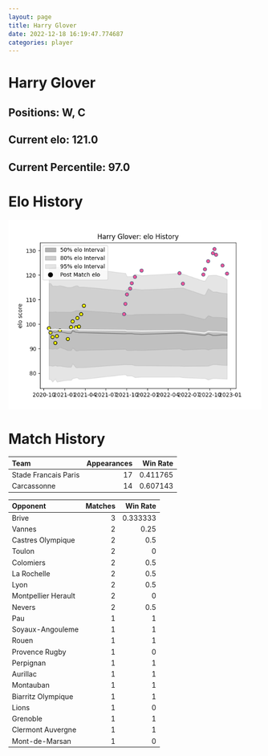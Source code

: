 ```yaml
---  
layout: page  
title: Harry Glover  
date: 2022-12-18 16:19:47.774687  
categories: player  
---
```

# Harry Glover

## Positions: W, C

## Current elo: 121.0

## Current Percentile: 97.0

# Elo History


![elo history](history_HarryGlover.png)
# Match History


| Team                 |   Appearances |   Win Rate |
|:---------------------|--------------:|-----------:|
| Stade Francais Paris |            17 |   0.411765 |
| Carcassonne          |            14 |   0.607143 |

| Opponent            |   Matches |   Win Rate |
|:--------------------|----------:|-----------:|
| Brive               |         3 |   0.333333 |
| Vannes              |         2 |   0.25     |
| Castres Olympique   |         2 |   0.5      |
| Toulon              |         2 |   0        |
| Colomiers           |         2 |   0.5      |
| La Rochelle         |         2 |   0.5      |
| Lyon                |         2 |   0.5      |
| Montpellier Herault |         2 |   0        |
| Nevers              |         2 |   0.5      |
| Pau                 |         1 |   1        |
| Soyaux-Angouleme    |         1 |   1        |
| Rouen               |         1 |   1        |
| Provence Rugby      |         1 |   0        |
| Perpignan           |         1 |   1        |
| Aurillac            |         1 |   1        |
| Montauban           |         1 |   1        |
| Biarritz Olympique  |         1 |   1        |
| Lions               |         1 |   0        |
| Grenoble            |         1 |   1        |
| Clermont Auvergne   |         1 |   1        |
| Mont-de-Marsan      |         1 |   0        |